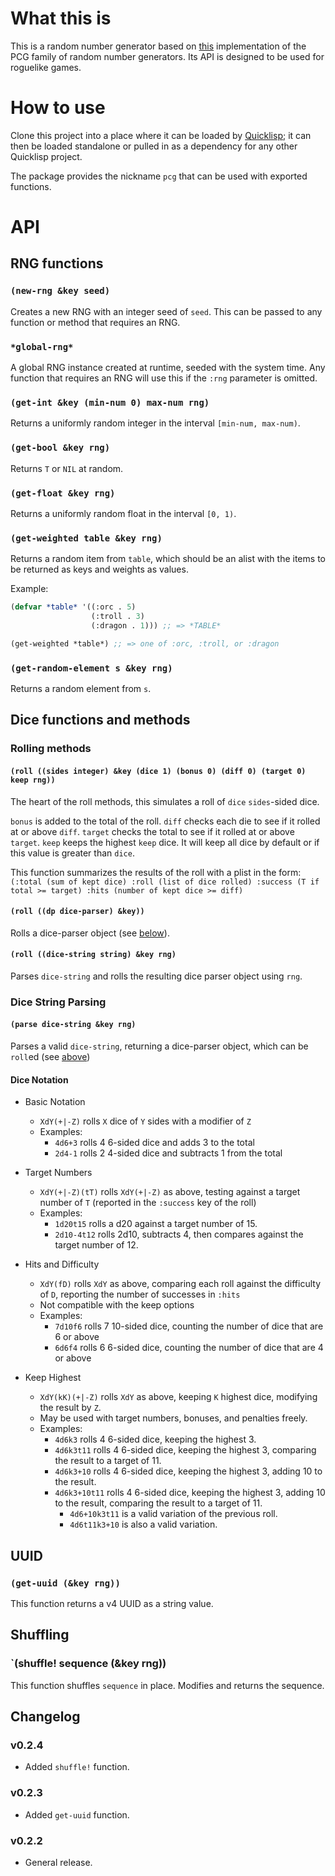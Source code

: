 # What this is

This is a random number generator based on [this](https://github.com/imneme/pcg-c-basic) implementation of the PCG family of random number generators. Its API is designed to be used for roguelike games.

# How to use

Clone this project into a place where it can be loaded by [Quicklisp](http://quicklisp.org); it can then be loaded standalone or pulled in as a dependency for any other Quicklisp project.

The package provides the nickname `pcg` that can be used with exported functions.

# API

## RNG functions

### `(new-rng &key seed)`

Creates a new RNG with an integer seed of `seed`. This can be passed to any function or method that requires an RNG.

### `*global-rng*`

A global RNG instance created at runtime, seeded with the system time. Any function that requires an RNG will use this if the `:rng` parameter is omitted.

### `(get-int &key (min-num 0) max-num rng)`

Returns a uniformly random integer in the interval `[min-num, max-num)`.

### `(get-bool &key rng)`

Returns `T` or `NIL` at random.

### `(get-float &key rng)`

Returns a uniformly random float in the interval `[0, 1)`.

### `(get-weighted table &key rng)`

Returns a random item from `table`, which should be an alist with the items to be returned as keys and weights as values.

Example: 
```lisp
(defvar *table* '((:orc . 5)
                  (:troll . 3)
                  (:dragon . 1))) ;; => *TABLE*

(get-weighted *table*) ;; => one of :orc, :troll, or :dragon
```

### `(get-random-element s &key rng)`

Returns a random element from `s`.

## Dice functions and methods

### Rolling methods

#### `(roll ((sides integer) &key (dice 1) (bonus 0) (diff 0) (target 0) keep rng))`

The heart of the roll methods, this simulates a roll of `dice` `sides`-sided dice. 

`bonus` is added to the total of the roll.
`diff` checks each die to see if it rolled at or above `diff`.
`target` checks the total to see if it rolled at or above `target`.
`keep` keeps the highest `keep` dice. It will keep all dice by default or if this value is greater than `dice`.

This function summarizes the results of the roll with a plist in the form:
`(:total (sum of kept dice) :roll (list of dice rolled) :success (T if total >= target) :hits (number of kept dice >= diff)`

#### `(roll ((dp dice-parser) &key))`

Rolls a dice-parser object (see [below](#dice-string-parsing)).

#### `(roll ((dice-string string) &key rng)`

Parses `dice-string` and rolls the resulting dice parser object using `rng`.

### Dice String Parsing

#### `(parse dice-string &key rng)`

Parses a valid `dice-string`, returning a dice-parser object, which can be `roll`ed (see [above](#rolling-methods))

#### Dice Notation

* Basic Notation
    * `XdY(+|-Z)` rolls `X` dice of `Y` sides with a modifier of `Z`
    * Examples:
        * `4d6+3` rolls 4 6-sided dice and adds 3 to the total
        * `2d4-1` rolls 2 4-sided dice and subtracts 1 from the total

* Target Numbers
    * `XdY(+|-Z)(tT)` rolls `XdY(+|-Z)` as above, testing against a target number of `T` (reported in the `:success` key of the roll)
    * Examples:
        * `1d20t15` rolls a d20 against a target number of 15.
        * `2d10-4t12` rolls 2d10, subtracts 4, then compares against the target number of 12.

* Hits and Difficulty
    * `XdY(fD)` rolls `XdY` as above, comparing each roll against the difficulty of `D`, reporting the number of successes in `:hits`
    * Not compatible with the keep options
    * Examples:
        * `7d10f6` rolls 7 10-sided dice, counting the number of dice that are 6 or above
        * `6d6f4` rolls 6 6-sided dice, counting the number of dice that are 4 or above

* Keep Highest
    * `XdY(kK)(+|-Z)` rolls `XdY` as above, keeping `K` highest dice, modifying the result by `Z`.
    * May be used with target numbers, bonuses, and penalties freely.
    * Examples:
        * `4d6k3` rolls 4 6-sided dice, keeping the highest 3.
        * `4d6k3t11` rolls 4 6-sided dice, keeping the highest 3, comparing the result to a target of 11.
        * `4d6k3+10` rolls 4 6-sided dice, keeping the highest 3, adding 10 to the result.
        * `4d6k3+10t11` rolls 4 6-sided dice, keeping the highest 3, adding 10 to the result, comparing the result to a target of 11.
            * `4d6+10k3t11` is a valid variation of the previous roll.
            * `4d6t11k3+10` is also a valid variation.

## UUID

### `(get-uuid (&key rng))`

This function returns a v4 UUID as a string value.

## Shuffling

### `(shuffle! sequence (&key rng))

This function shuffles `sequence` in place. Modifies and returns the sequence.

## Changelog

### v0.2.4

* Added `shuffle!` function.

### v0.2.3

* Added `get-uuid` function.

### v0.2.2

* General release.


